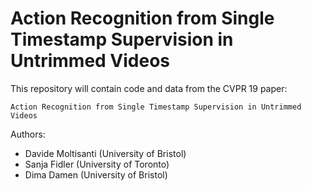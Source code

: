 # Action Recognition from Single Timestamp Supervision in Untrimmed Videos

This repository will contain code and data from the CVPR 19 paper:

```
Action Recognition from Single Timestamp Supervision in Untrimmed Videos
```

Authors:

- Davide Moltisanti (University of Bristol)
- Sanja Fidler (University of Toronto)
- Dima Damen (University of Bristol)